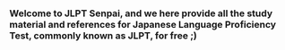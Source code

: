 ### Welcome to JLPT Senpai, and we here provide all the study material and references for Japanese Language Proficiency Test, commonly known as JLPT, for free ;)
